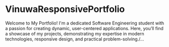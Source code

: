 # VinuwaResponsivePortfolio
 Welcome to My Portfolio!  I'm a dedicated Software Engineering student with a passion for creating dynamic, user-centered applications. Here, you’ll find a showcase of my projects, demonstrating my expertise in modern technologies, responsive design, and practical problem-solving./...
